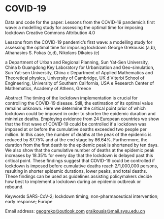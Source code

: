 # COVID-19
Data and code for the paper: Lessons from the COVID-19 pandemic’s first wave: a modelling study for assessing the optimal time for imposing lockdown
Creative Commons Attribution 4.0

Lessons from the COVID-19 pandemic’s first wave: a modelling study for assessing the optimal time for imposing lockdown
George Grekousis (a,b), Athanasios S. Fokas (c,d), Nikolaos Dikaios (e)

a Department of Urban and Regional Planning, Sun Yat-Sen University, China
b Guangdong Key Laboratory for Urbanization and Geo-simulation, Sun Yat-sen University, China
c Department of Applied Mathematics and Theoretical physics, University of Cambridge, UK
d Viterbi School of Engineering, University of Southern California, USA
e Research Center of Mathematics, Academy of Athens, Greece

Abstract
The timing of the lockdown implementation is crucial for controlling the COVID-19 disease. Still, the estimation of its optimal value remains unknown. Here we determine the critical point prior of which lockdown could be imposed in order to shorten the epidemic duration and minimize deaths. Employing evidence from 24 European countries we show that the first wave of COVID-19 could be controlled if a lockdown was imposed at or before the cumulative deaths exceeded two people per million. In this case, the number of deaths at the peak of the epidemic is reduced by 87.75% and at the end stage by 86.64%. Furthermore, the duration from the first death to the epidemic peak is shortened by ten days. We also show that the cumulative number of deaths at the epidemic peak increases by 18.35% for every day that the lockdown is delayed past this critical point. These findings suggest that COVID-19 could be controlled if lockdown is imposed before cumulative deaths reach 2/1,000,000 persons, resulting in shorter epidemic durations, lower peaks, and total deaths. These findings can be used as guidelines assisting policymakers decide how best to implement a lockdown during an epidemic outbreak or rebound.

Keywords
SARS-CoV-2; lockdown timing; non-pharmaceutical intervention; early response; Europe 

Email address: geogreko@outlook.com graikousis@mail.sysu.edu.cn
